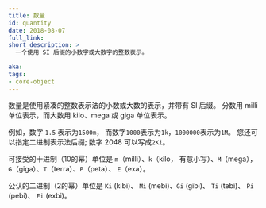 ```yaml
---
title: 数量
id: quantity
date: 2018-08-07
full_link:
short_description: >
  一个使用 SI 后缀的小数字或大数字的整数表示。

aka: 
tags:
- core-object
---
```

<!--
---
title: Quantity
id: quantity
date: 2018-08-07
full_link:
short_description: >
  A whole-number representation of small or large numbers using SI suffixes.

aka: 
tags:
- core-object
---
-->

<!--more-->

数量是使用紧凑的整数表示法的小数或大数的表示，并带有 SI 后缀。
分数用 milli 单位表示，而大数用 kilo、mega 或 giga 单位表示。

例如，数字 `1.5` 表示为`1500m`，
而数字`1000`表示为`1k`，`1000000`表示为`1M`。 
您还可以指定二进制表示法后缀; 数字 2048 可以写成`2Ki`。

可接受的十进制（10的幂）单位是 `m`（milli）、`k`（kilo，
有意小写）、`M`（mega），`G`（giga）、`T`（terra）、`P`（peta）、
`E`（exa）。

公认的二进制（2的幂）单位是 `Ki` (kibi)、 `Mi` (mebi)、`Gi` (gibi)、
`Ti` (tebi)、 `Pi` (pebi)、 `Ei` (exbi)。

<!--
Quantities are representations of small or large numbers using a compact,
whole-number notation with SI suffixes.  Fractional numbers are represented
using milli units, while large numbers can be represented using kilo,
mega, or giga units.

For instance, the number `1.5` is represented as `1500m`, while the number `1000`
can be represented as `1k`, and `1000000` as `1M`. You can also specify
binary-notation suffixes; the number 2048 can be written as `2Ki`.

The accepted decimal (power-of-10) units are `m` (milli), `k` (kilo,
intentionally lowercase), `M` (mega), `G` (giga), `T` (terra), `P` (peta),
`E` (exa).

The accepted binary (power-of-2) units are `Ki` (kibi), `Mi` (mebi), `Gi` (gibi),
`Ti` (tebi), `Pi` (pebi), `Ei` (exbi).
-->